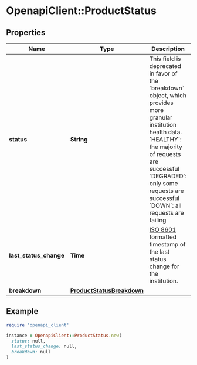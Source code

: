 # OpenapiClient::ProductStatus

## Properties

| Name | Type | Description | Notes |
| ---- | ---- | ----------- | ----- |
| **status** | **String** | This field is deprecated in favor of the &#x60;breakdown&#x60; object, which provides more granular institution health data.  &#x60;HEALTHY&#x60;: the majority of requests are successful &#x60;DEGRADED&#x60;: only some requests are successful &#x60;DOWN&#x60;: all requests are failing |  |
| **last_status_change** | **Time** | [ISO 8601](https://wikipedia.org/wiki/ISO_8601) formatted timestamp of the last status change for the institution.  |  |
| **breakdown** | [**ProductStatusBreakdown**](ProductStatusBreakdown.md) |  |  |

## Example

```ruby
require 'openapi_client'

instance = OpenapiClient::ProductStatus.new(
  status: null,
  last_status_change: null,
  breakdown: null
)
```

